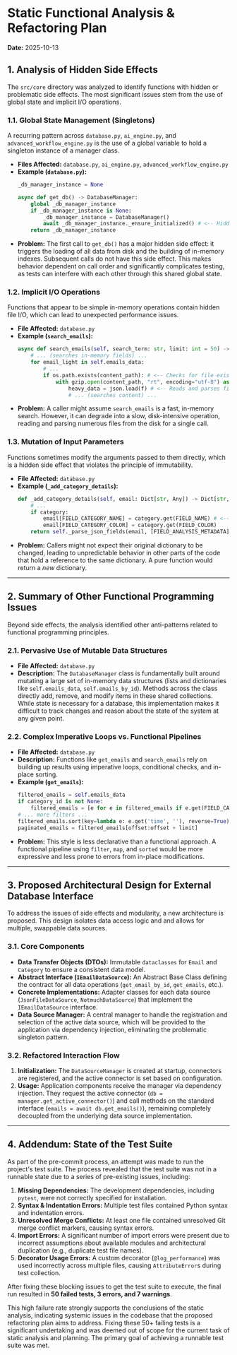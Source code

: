 # Static Functional Analysis & Refactoring Plan

**Date:** 2025-10-13

## 1. Analysis of Hidden Side Effects

The `src/core` directory was analyzed to identify functions with hidden or problematic side effects. The most significant issues stem from the use of global state and implicit I/O operations.

### 1.1. Global State Management (Singletons)

A recurring pattern across `database.py`, `ai_engine.py`, and `advanced_workflow_engine.py` is the use of a global variable to hold a singleton instance of a manager class.

*   **Files Affected:** `database.py`, `ai_engine.py`, `advanced_workflow_engine.py`
*   **Example (`database.py`):**
    ```python
    _db_manager_instance = None

    async def get_db() -> DatabaseManager:
        global _db_manager_instance
        if _db_manager_instance is None:
            _db_manager_instance = DatabaseManager()
            await _db_manager_instance._ensure_initialized() # <-- Hidden I/O side effect
        return _db_manager_instance
    ```
*   **Problem:** The first call to `get_db()` has a major hidden side effect: it triggers the loading of all data from disk and the building of in-memory indexes. Subsequent calls do not have this side effect. This makes behavior dependent on call order and significantly complicates testing, as tests can interfere with each other through this shared global state.

### 1.2. Implicit I/O Operations

Functions that appear to be simple in-memory operations contain hidden file I/O, which can lead to unexpected performance issues.

*   **File Affected:** `database.py`
*   **Example (`search_emails`):**
    ```python
    async def search_emails(self, search_term: str, limit: int = 50) -> List[Dict[str, Any]]:
        # ... (searches in-memory fields) ...
        for email_light in self.emails_data:
            # ...
            if os.path.exists(content_path): # <-- Checks for file existence
                with gzip.open(content_path, "rt", encoding="utf-8") as f:
                    heavy_data = json.load(f) # <-- Reads and parses file from disk
                    # ... (searches content) ...
    ```
*   **Problem:** A caller might assume `search_emails` is a fast, in-memory search. However, it can degrade into a slow, disk-intensive operation, reading and parsing numerous files from the disk for a single call.

### 1.3. Mutation of Input Parameters

Functions sometimes modify the arguments passed to them directly, which is a hidden side effect that violates the principle of immutability.

*   **File Affected:** `database.py`
*   **Example (`_add_category_details`):**
    ```python
    def _add_category_details(self, email: Dict[str, Any]) -> Dict[str, Any]:
        # ...
        if category:
            email[FIELD_CATEGORY_NAME] = category.get(FIELD_NAME) # <-- Mutates the input dict
            email[FIELD_CATEGORY_COLOR] = category.get(FIELD_COLOR)
        return self._parse_json_fields(email, [FIELD_ANALYSIS_METADATA])
    ```
*   **Problem:** Callers might not expect their original dictionary to be changed, leading to unpredictable behavior in other parts of the code that hold a reference to the same dictionary. A pure function would return a *new* dictionary.

---

## 2. Summary of Other Functional Programming Issues

Beyond side effects, the analysis identified other anti-patterns related to functional programming principles.

### 2.1. Pervasive Use of Mutable Data Structures

*   **File Affected:** `database.py`
*   **Description:** The `DatabaseManager` class is fundamentally built around mutating a large set of in-memory data structures (lists and dictionaries like `self.emails_data`, `self.emails_by_id`). Methods across the class directly add, remove, and modify items in these shared collections. While state is necessary for a database, this implementation makes it difficult to track changes and reason about the state of the system at any given point.

### 2.2. Complex Imperative Loops vs. Functional Pipelines

*   **File Affected:** `database.py`
*   **Description:** Functions like `get_emails` and `search_emails` rely on building up results using imperative loops, conditional checks, and in-place sorting.
*   **Example (`get_emails`):**
    ```python
    filtered_emails = self.emails_data
    if category_id is not None:
        filtered_emails = [e for e in filtered_emails if e.get(FIELD_CATEGORY_ID) == category_id]
    # ... more filters ...
    filtered_emails.sort(key=lambda e: e.get('time', ''), reverse=True) # In-place sort
    paginated_emails = filtered_emails[offset:offset + limit]
    ```
*   **Problem:** This style is less declarative than a functional approach. A functional pipeline using `filter`, `map`, and `sorted` would be more expressive and less prone to errors from in-place modifications.

---

## 3. Proposed Architectural Design for External Database Interface

To address the issues of side effects and modularity, a new architecture is proposed. This design isolates data access logic and and allows for multiple, swappable data sources.

### 3.1. Core Components

*   **Data Transfer Objects (DTOs):** Immutable `dataclasses` for `Email` and `Category` to ensure a consistent data model.
*   **Abstract Interface (`IEmailDataSource`):** An Abstract Base Class defining the contract for all data operations (`get_email_by_id`, `get_emails`, etc.).
*   **Concrete Implementations:** Adapter classes for each data source (`JsonFileDataSource`, `NotmuchDataSource`) that implement the `IEmailDataSource` interface.
*   **Data Source Manager:** A central manager to handle the registration and selection of the active data source, which will be provided to the application via dependency injection, eliminating the problematic singleton pattern.

### 3.2. Refactored Interaction Flow

1.  **Initialization:** The `DataSourceManager` is created at startup, connectors are registered, and the active connector is set based on configuration.
2.  **Usage:** Application components receive the manager via dependency injection. They request the active connector (`db = manager.get_active_connector()`) and call methods on the standard interface (`emails = await db.get_emails()`), remaining completely decoupled from the underlying data source implementation.

---

## 4. Addendum: State of the Test Suite

As part of the pre-commit process, an attempt was made to run the project's test suite. The process revealed that the test suite was not in a runnable state due to a series of pre-existing issues, including:

1.  **Missing Dependencies:** The development dependencies, including `pytest`, were not correctly specified for installation.
2.  **Syntax & Indentation Errors:** Multiple test files contained Python syntax and indentation errors.
3.  **Unresolved Merge Conflicts:** At least one file contained unresolved Git merge conflict markers, causing syntax errors.
4.  **Import Errors:** A significant number of import errors were present due to incorrect assumptions about available modules and architectural duplication (e.g., duplicate test file names).
5.  **Decorator Usage Errors:** A custom decorator (`@log_performance`) was used incorrectly across multiple files, causing `AttributeError`s during test collection.

After fixing these blocking issues to get the test suite to execute, the final run resulted in **50 failed tests, 3 errors, and 7 warnings**.

This high failure rate strongly supports the conclusions of the static analysis, indicating systemic issues in the codebase that the proposed refactoring plan aims to address. Fixing these 50+ failing tests is a significant undertaking and was deemed out of scope for the current task of static analysis and planning. The primary goal of achieving a runnable test suite was met.
